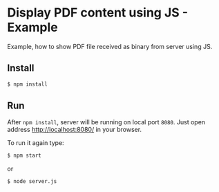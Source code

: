 # Display PDF content using JS - Example

Example, how to show PDF file received as binary from server using JS.

## Install

```bash
$ npm install
```

## Run

After `npm install`, server will be running on local port `8080`. Just open address [http://localhost:8080/](http://localhost:8080/) in your browser.

To run it again type:

```bash
$ npm start
```

or

```bash
$ node server.js
```

